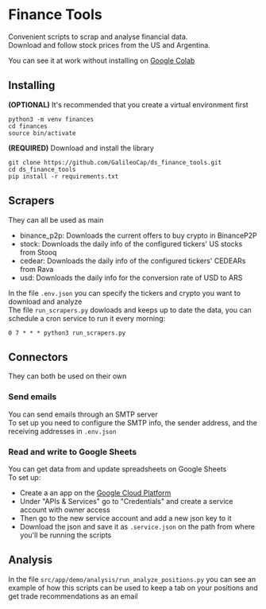 # Finance Tools

Convenient scripts to scrap and analyse financial data.  
Download and follow stock prices from the US and Argentina.  

  
You can see it at work without installing on [Google Colab](https://colab.research.google.com/drive/18YDibEYh_BRFnh7qbnJ8JxdwVPa2sUc_?usp=sharing)

## Installing
**(OPTIONAL)** It's recommended that you create a virtual environment first
~~~
python3 -m venv finances
cd finances
source bin/activate
~~~
  
**(REQUIRED)** Download and install the library
~~~
git clone https://github.com/GalileoCap/ds_finance_tools.git
cd ds_finance_tools
pip install -r requirements.txt
~~~

## Scrapers
They can all be used as main
* binance_p2p: Downloads the current offers to buy crypto in BinanceP2P
* stock: Downloads the daily info of the configured tickers' US stocks from Stooq
* cedear: Downloads the daily info of the configured tickers' CEDEARs from Rava
*	usd: Downloads the daily info for the conversion rate of USD to ARS  

In the file `.env.json` you can specify the tickers and crypto you want to download and analyze  
The file `run_scrapers.py` dowloads and keeps up to date the data, you can schedule a cron service to run it every morning:
~~~
0 7 * * * python3 run_scrapers.py
~~~

## Connectors
They can both be used on their own

### Send emails
You can send emails through an SMTP server  
To set up you need to configure the SMTP info, the sender address, and the receiving addresses in `.env.json`

### Read and write to Google Sheets
You can get data from and update spreadsheets on Google Sheets  
To set up:
* Create a an app on the [Google Cloud Platform](https://console.cloud.google.com/)
* Under "APIs & Services" go to "Credentials" and create a service account with owner access
* Then go to the new service account and add a new json key to it
* Download the json and save it as `.service.json` on the path from where you'll be running the scripts

## Analysis
In the file `src/app/demo/analysis/run_analyze_positions.py` you can see an example of how this scripts can be used to keep a tab on your positions and get trade recommendations as an email

